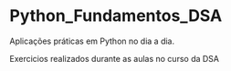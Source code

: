 # Python_Fundamentos_DSA
Aplicações práticas em Python no dia a dia.

Exercicios realizados durante as aulas no curso da DSA
